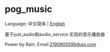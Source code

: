 # pog_music



Language: 中文简体 | [English](README-EN.md)

基于just_audio和audio_service 实现的音乐播放器

 


Power by Rain. Email:2190900595@qq.com
